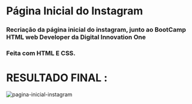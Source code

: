 # Página Inicial do Instagram
 ### Recriação da página inicial do instagram, junto ao BootCamp HTML web Developer da Digital Innovation One
  ### Feita com HTML E CSS.


# RESULTADO FINAL :

![pagina-inicial-instagram](https://user-images.githubusercontent.com/48922227/117508019-49826100-af5e-11eb-9b4b-bb59ec74eb22.PNG)
